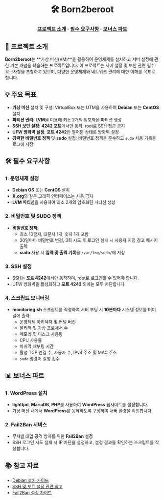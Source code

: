<h1 align="center">
    🛠️ Born2beroot
</h1>

<h3 align="center">
	<a href="#-project-overview">프로젝트 소개</a>
	<span> · </span>
	<a href="#-requirements">필수 요구사항</a>
	<span> · </span>
	<a href="#%EF%B8%8F-bonus-part">보너스 파트</a>
</h3>


## 📘 프로젝트 소개

**Born2beroot**는 **가상 머신(VM)**을 활용하여 운영체제를 설치하고 서버 설정에 관한 기본 개념을 학습하는 프로젝트입니다. 이 프로젝트는 서버 설정 및 보안 관련 필수 요구사항을 포함하고 있으며, 다양한 운영체제와 네트워크 관리에 대한 이해를 목표로 합니다.


## 💡 주요 목표

- **가상 머신** 설치 및 구성: VirtualBox 또는 UTM을 사용하여 **Debian** 또는 **CentOS** 설치
- **파티션 관리**: **LVM**을 이용해 최소 2개의 암호화된 파티션 생성
- **SSH 보안 설정**: **4242 포트**에서만 동작, root로 SSH 접근 금지
- **UFW 방화벽 설정**: **포트 4242**만 열어둔 상태로 방화벽 설정
- **강력한 비밀번호 정책** 및 **sudo** 설정: 비밀번호 정책을 준수하고 `sudo` 사용 기록을 로그에 저장


## 🛠️ 필수 요구사항

### 1. **운영체제 설정**

- **Debian OS** 또는 **CentOS** 설치
- **X.org**와 같은 그래픽 인터페이스는 사용 금지
- **LVM 파티션**을 사용하여 최소 2개의 암호화된 파티션 생성

### 2. **비밀번호 및 SUDO 정책**

- **비밀번호 정책**:
  - 최소 10글자, 대문자 1개, 숫자 1개 포함
  - 30일마다 비밀번호 변경, 3회 시도 후 로그인 실패 시 사용자 지정 경고 메시지 출력
  - **sudo** 사용 시 **입력 및 출력 기록**을 `/var/log/sudo/`에 저장

### 3. **SSH 설정**

- SSH는 **포트 4242**에서만 동작하며, root로 로그인할 수 없어야 합니다.
- UFW 방화벽을 활성화하고 **포트 4242** 외에는 모두 차단합니다.

### 4. **스크립트 모니터링**

- **monitoring.sh** 스크립트를 작성하여 서버 부팅 시 **10분마다** 시스템 정보를 터미널에 출력:
  - 운영체제 아키텍처 및 커널 버전
  - 물리적 및 가상 프로세서 수
  - 메모리 및 디스크 사용량
  - CPU 사용률
  - 마지막 재부팅 시간
  - 활성 TCP 연결 수, 사용자 수, IPv4 주소 및 MAC 주소
  - `sudo` 명령어 실행 횟수


## 📊 보너스 파트

### 1. **WordPress 설치**

- **lighttpd**, **MariaDB**, **PHP**를 사용하여 **WordPress** 웹사이트를 설정합니다.
- 가상 머신 내에서 **WordPress**를 동작하도록 구성하여 서버 환경을 확인합니다.

### 2. **Fail2Ban 서비스**

- 무차별 대입 공격 방지를 위한 **Fail2Ban** 설정
- SSH 로그인 시도 실패 시 IP 차단을 설정하고, 설정 결과를 확인하는 스크립트를 작성합니다.


## 📚 참고 자료

- [Debian 설치 가이드](https://velog.io/@appti/born2beroot-Virtualbox-Debian-%EC%84%A4%EC%B9%98)
- [SSH 및 포트 설정 관련 참고](https://story-of-flower.tistory.com/456)
- [Fail2Ban 설정 가이드](https://yumserv.tistory.com/158)